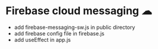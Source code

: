 #	Firebase cloud messaging ☁

 - add firebase-messaging-sw.js in public directory
 - add firebase config file in firebase.js
 - add useEffect in app.js 
